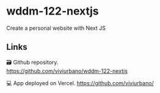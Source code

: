 # wddm-122-nextjs

Create a personal website with Next JS

## Links

🗃 Github repository.  
https://github.com/viviurbano/wddm-122-nextjs

💻 App deployed on Vercel.
https://github.com/viviurbano/<REPLACE>

